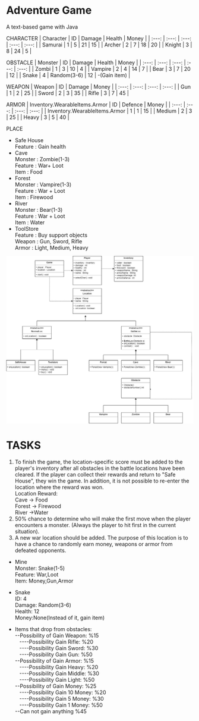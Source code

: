 # Adventure Game
A text-based game with Java

CHARACTER
| Character | ID | Damage | Health | Money |
| :---: | :---: | :---: | :---: | :---: |
| Samurai | 1 | 5 | 21 | 15 |
| Archer | 2 | 7 | 18 | 20 |
| Knight | 3 | 8 | 24 | 5 |

OBSTACLE
| Monster | ID | Damage | Health | Money |
| :---: | :---: | :---: | :---: | :---: |
| Zombi | 1 | 3 | 10 | 4 |
| Vampire | 2 | 4 | 14 | 7 |
| Bear | 3 | 7 | 20 | 12 |
| Snake | 4 | Random(3-6) | 12 | -(Gain item) |

WEAPON
| Weapon | ID | Damage | Money |
| :---: | :---: | :---: | :---: |
| Gun | 1 | 2 | 25 |
| Sword | 2 | 3 | 35 |
| Rifle | 3 | 7 | 45 |

ARMOR
| Inventory.WearableItems.Armor | ID | Defence | Money |
| :---: | :---: | :---: | :---: |
| Inventory.WearableItems.Armor | 1 | 1 | 15 |
| Medium | 2 | 3 | 25 |
| Heavy | 3 | 5 | 40 |

PLACE
* Safe House  <br />
 Feature :  Gain health  <br />
* Cave  <br />
 Monster : Zombie(1-3)   <br />
 Feature : War+ Loot   <br />
 Item : Food  <br />
* Forest  <br />
 Monster : Vampire(1-3)  <br />
 Feature : War + Loot  <br />
 Item : Firewood  <br />
* River  <br />
 Monster : Bear(1-3)  <br />
 Feature : War + Loot <br />
 Item : Water  <br />
* ToolStore <br />
 Feature : Buy support objects <br />
 Weapon : Gun, Sword, Rifle <br /> 
 Armor : Light, Medium, Heavy
 
 ![Employee data](https://github.com/HaleGurpinar/AdventureGame/blob/master/class-diagram.jpg?raw=true
" Class-Diagram")

# TASKS
1. To finish the game, the location-specific score must be added to the player's inventory after all obstacles in the battle locations have been cleared. If the player can collect their rewards and return to "Safe House", they win the game. In addition, it is not possible to re-enter the location where the reward was won. <br />
Location Reward:  <br />
Cave -> Food <br />
Forest -> Firewood  <br />
River ->Water  <br />
2. 50% chance to determine who will make the first move when the player encounters a monster. (Always the player to hit first in the current situation). <br />
3. A new war location should be added. The purpose of this location is to have a chance to randomly earn money, weapons or armor from defeated opponents. <br />
* Mine   <br />
Monster: Snake(1-5) <br />
Feature: War,Loot <br />
Item: Money,Gun,Armor <br />

* Snake   <br />
ID: 4 <br />
Damage: Random(3-6) <br />
Health: 12 <br />
Money:None(Instead of it, gain item) <br />

* Items that drop from obstacles: <br />
--Possibility of Gain Weapon: %15  <br />
 &nbsp;&nbsp; ----Possibility Gain Rifle: %20 <br />
 &nbsp;&nbsp; ----Possibility Gain Sword: %30 <br />
 &nbsp;&nbsp; ----Possibility Gain Gun: %50 <br />
--Possibility of Gain Armor: %15 <br />
&nbsp;&nbsp; ----Possibility Gain Heavy: %20 <br />
&nbsp;&nbsp;  ----Possibility Gain Middle: %30 <br />
&nbsp;&nbsp;  ----Possibility Gain Light: %50 <br />
--Possibility of Gain Money: %25 <br />
&nbsp;&nbsp;  ----Possibility Gain 10 Money: %20 <br />
&nbsp;&nbsp;  ----Possibility Gain 5 Money: %30 <br />
&nbsp;&nbsp;  ----Possibility Gain 1 Money: %50 <br />
--Can not gain anything %45 <br />
  

